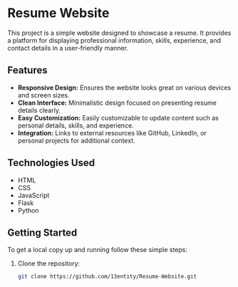 # Resume Website

This project is a simple website designed to showcase a resume. It provides a platform for displaying professional information, skills, experience, and contact details in a user-friendly manner.

## Features

- **Responsive Design:** Ensures the website looks great on various devices and screen sizes.
- **Clean Interface:** Minimalistic design focused on presenting resume details clearly.
- **Easy Customization:** Easily customizable to update content such as personal details, skills, and experience.
- **Integration:** Links to external resources like GitHub, LinkedIn, or personal projects for additional context.

## Technologies Used

- HTML
- CSS
- JavaScript
- Flask
- Python

## Getting Started

To get a local copy up and running follow these simple steps:

1. Clone the repository:
   ```sh
   git clone https://github.com/13entity/Resume-Website.git
